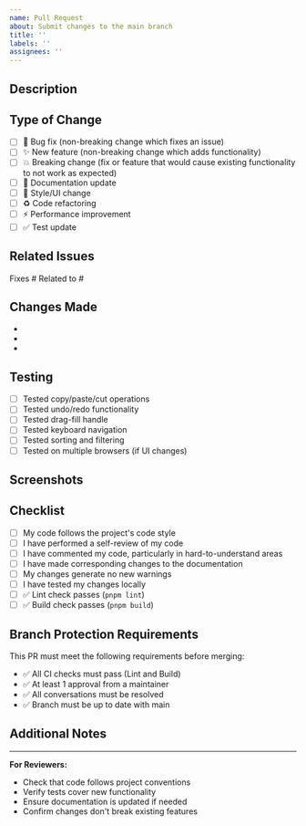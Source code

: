 ```yaml
---
name: Pull Request
about: Submit changes to the main branch
title: ''
labels: ''
assignees: ''
---
```


## Description
<!-- Provide a brief description of your changes -->


## Type of Change
<!-- Mark the relevant option with an "x" -->

- [ ] 🐛 Bug fix (non-breaking change which fixes an issue)
- [ ] ✨ New feature (non-breaking change which adds functionality)
- [ ] 💥 Breaking change (fix or feature that would cause existing functionality to not work as expected)
- [ ] 📝 Documentation update
- [ ] 🎨 Style/UI change
- [ ] ♻️ Code refactoring
- [ ] ⚡ Performance improvement
- [ ] ✅ Test update

## Related Issues
<!-- Link to related issues using #issue_number -->

Fixes #
Related to #

## Changes Made
<!-- List the key changes made in this PR -->

- 
- 
- 

## Testing
<!-- Describe the tests you ran and how to reproduce them -->

- [ ] Tested copy/paste/cut operations
- [ ] Tested undo/redo functionality
- [ ] Tested drag-fill handle
- [ ] Tested keyboard navigation
- [ ] Tested sorting and filtering
- [ ] Tested on multiple browsers (if UI changes)

## Screenshots
<!-- If applicable, add screenshots to help explain your changes -->


## Checklist
<!-- Mark completed items with an "x" -->

- [ ] My code follows the project's code style
- [ ] I have performed a self-review of my code
- [ ] I have commented my code, particularly in hard-to-understand areas
- [ ] I have made corresponding changes to the documentation
- [ ] My changes generate no new warnings
- [ ] I have tested my changes locally
- [ ] ✅ Lint check passes (`pnpm lint`)
- [ ] ✅ Build check passes (`pnpm build`)

## Branch Protection Requirements
<!-- These are automatically enforced -->

This PR must meet the following requirements before merging:
- ✅ All CI checks must pass (Lint and Build)
- ✅ At least 1 approval from a maintainer
- ✅ All conversations must be resolved
- ✅ Branch must be up to date with main

## Additional Notes
<!-- Add any additional context or notes for reviewers -->


---

**For Reviewers:**
- Check that code follows project conventions
- Verify tests cover new functionality
- Ensure documentation is updated if needed
- Confirm changes don't break existing features

